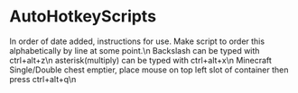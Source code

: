 # AutoHotkeyScripts
In order of date added, instructions for use. Make script to order this alphabetically by line at some point.\n
Backslash can be typed with ctrl+alt+z\n
asterisk(multiply) can be typed with ctrl+alt+x\n
Minecraft Single/Double chest emptier, place mouse on top left slot of container then press ctrl+alt+q\n